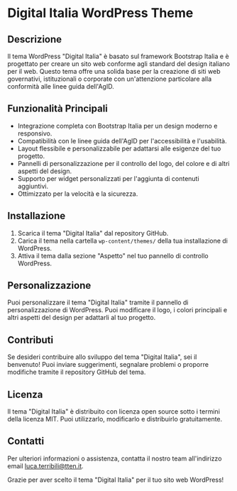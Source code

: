 # Digital Italia WordPress Theme

## Descrizione

Il tema WordPress "Digital Italia" è basato sul framework Bootstrap Italia e è progettato per creare un sito web conforme agli standard del design italiano per il web. Questo tema offre una solida base per la creazione di siti web governativi, istituzionali o corporate con un'attenzione particolare alla conformità alle linee guida dell'AgID.

## Funzionalità Principali

- Integrazione completa con Bootstrap Italia per un design moderno e responsivo.
- Compatibilità con le linee guida dell'AgID per l'accessibilità e l'usabilità.
- Layout flessibile e personalizzabile per adattarsi alle esigenze del tuo progetto.
- Pannelli di personalizzazione per il controllo del logo, del colore e di altri aspetti del design.
- Supporto per widget personalizzati per l'aggiunta di contenuti aggiuntivi.
- Ottimizzato per la velocità e la sicurezza.

## Installazione

1. Scarica il tema "Digital Italia" dal repository GitHub.
2. Carica il tema nella cartella `wp-content/themes/` della tua installazione di WordPress.
3. Attiva il tema dalla sezione "Aspetto" nel tuo pannello di controllo WordPress.

## Personalizzazione

Puoi personalizzare il tema "Digital Italia" tramite il pannello di personalizzazione di WordPress. Puoi modificare il logo, i colori principali e altri aspetti del design per adattarli al tuo progetto.

## Contributi

Se desideri contribuire allo sviluppo del tema "Digital Italia", sei il benvenuto! Puoi inviare suggerimenti, segnalare problemi o proporre modifiche tramite il repository GitHub del tema.

## Licenza

Il tema "Digital Italia" è distribuito con licenza open source sotto i termini della licenza MIT. Puoi utilizzarlo, modificarlo e distribuirlo gratuitamente.

## Contatti

Per ulteriori informazioni o assistenza, contatta il nostro team all'indirizzo email [luca.terribili@tten.it](mailto:luca.terribili@tten.it).

Grazie per aver scelto il tema "Digital Italia" per il tuo sito web WordPress!
